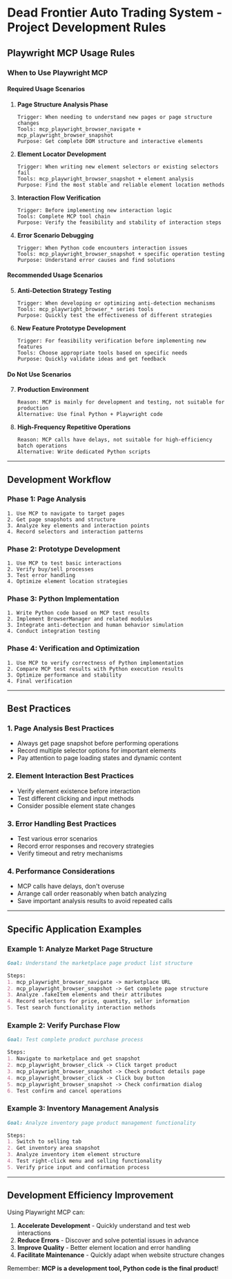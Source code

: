 # Dead Frontier Auto Trading System - Project Development Rules

## Playwright MCP Usage Rules

### When to Use Playwright MCP

#### **Required Usage Scenarios**

1. **Page Structure Analysis Phase**
   ```
   Trigger: When needing to understand new pages or page structure changes
   Tools: mcp_playwright_browser_navigate + mcp_playwright_browser_snapshot
   Purpose: Get complete DOM structure and interactive elements
   ```

2. **Element Locator Development**
   ```
   Trigger: When writing new element selectors or existing selectors fail
   Tools: mcp_playwright_browser_snapshot + element analysis
   Purpose: Find the most stable and reliable element location methods
   ```

3. **Interaction Flow Verification**
   ```
   Trigger: Before implementing new interaction logic
   Tools: Complete MCP tool chain
   Purpose: Verify the feasibility and stability of interaction steps
   ```

4. **Error Scenario Debugging**
   ```
   Trigger: When Python code encounters interaction issues
   Tools: mcp_playwright_browser_snapshot + specific operation testing
   Purpose: Understand error causes and find solutions
   ```

#### **Recommended Usage Scenarios**

5. **Anti-Detection Strategy Testing**
   ```
   Trigger: When developing or optimizing anti-detection mechanisms
   Tools: mcp_playwright_browser_* series tools
   Purpose: Quickly test the effectiveness of different strategies
   ```

6. **New Feature Prototype Development**
   ```
   Trigger: For feasibility verification before implementing new features
   Tools: Choose appropriate tools based on specific needs
   Purpose: Quickly validate ideas and get feedback
   ```

#### **Do Not Use Scenarios**

7. **Production Environment**
   ```
   Reason: MCP is mainly for development and testing, not suitable for production
   Alternative: Use final Python + Playwright code
   ```

8. **High-Frequency Repetitive Operations**
   ```
   Reason: MCP calls have delays, not suitable for high-efficiency batch operations
   Alternative: Write dedicated Python scripts
   ```

---

## Development Workflow

### Phase 1: Page Analysis
```
1. Use MCP to navigate to target pages
2. Get page snapshots and structure
3. Analyze key elements and interaction points
4. Record selectors and interaction patterns
```

### Phase 2: Prototype Development
```
1. Use MCP to test basic interactions
2. Verify buy/sell processes
3. Test error handling
4. Optimize element location strategies
```

### Phase 3: Python Implementation
```
1. Write Python code based on MCP test results
2. Implement BrowserManager and related modules
3. Integrate anti-detection and human behavior simulation
4. Conduct integration testing
```

### Phase 4: Verification and Optimization
```
1. Use MCP to verify correctness of Python implementation
2. Compare MCP test results with Python execution results
3. Optimize performance and stability
4. Final verification
```

---

## Best Practices

### 1. **Page Analysis Best Practices**
- Always get page snapshot before performing operations
- Record multiple selector options for important elements
- Pay attention to page loading states and dynamic content

### 2. **Element Interaction Best Practices**
- Verify element existence before interaction
- Test different clicking and input methods
- Consider possible element state changes

### 3. **Error Handling Best Practices**
- Test various error scenarios
- Record error responses and recovery strategies
- Verify timeout and retry mechanisms

### 4. **Performance Considerations**
- MCP calls have delays, don't overuse
- Arrange call order reasonably when batch analyzing
- Save important analysis results to avoid repeated calls

---

## Specific Application Examples

### Example 1: Analyze Market Page Structure
```markdown
Goal: Understand the marketplace page product list structure

Steps:
1. mcp_playwright_browser_navigate -> marketplace URL
2. mcp_playwright_browser_snapshot -> Get complete page structure
3. Analyze .fakeItem elements and their attributes
4. Record selectors for price, quantity, seller information
5. Test search functionality interaction methods
```

### Example 2: Verify Purchase Flow
```markdown
Goal: Test complete product purchase process

Steps:
1. Navigate to marketplace and get snapshot
2. mcp_playwright_browser_click -> Click target product
3. mcp_playwright_browser_snapshot -> Check product details page
4. mcp_playwright_browser_click -> Click buy button
5. mcp_playwright_browser_snapshot -> Check confirmation dialog
6. Test confirm and cancel operations
```

### Example 3: Inventory Management Analysis
```markdown
Goal: Analyze inventory page product management functionality

Steps:
1. Switch to selling tab
2. Get inventory area snapshot
3. Analyze inventory item element structure
4. Test right-click menu and selling functionality
5. Verify price input and confirmation process
```

---

## Development Efficiency Improvement

Using Playwright MCP can:

1. **Accelerate Development** - Quickly understand and test web interactions
2. **Reduce Errors** - Discover and solve potential issues in advance
3. **Improve Quality** - Better element location and error handling
4. **Facilitate Maintenance** - Quickly adapt when website structure changes

Remember: **MCP is a development tool, Python code is the final product**! 